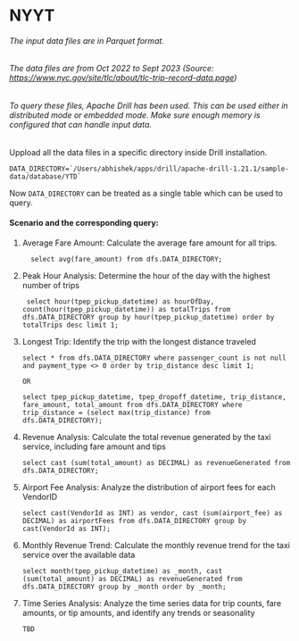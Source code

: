 # NYYT

###### The input data files are in Parquet format.
###### The data files are from Oct 2022 to Sept 2023 (Source: https://www.nyc.gov/site/tlc/about/tlc-trip-record-data.page)
###### To query these files, Apache Drill has been used. This can be used either in distributed mode or embedded mode. Make sure enough memory is configured that can handle input data.

Uppload all the data files in a specific directory inside Drill installation.

    DATA_DIRECTORY=`/Users/abhishek/apps/drill/apache-drill-1.21.1/sample-data/database/YTD`
Now `DATA_DIRECTORY` can be treated as a single table which can be used to query.

#### Scenario and the corresponding query:
1. Average Fare Amount: Calculate the average fare amount for all trips.
   
         select avg(fare_amount) from dfs.DATA_DIRECTORY;
  
2.  Peak Hour Analysis: Determine the hour of the day with the highest number of trips

         select hour(tpep_pickup_datetime) as hourOfDay, count(hour(tpep_pickup_datetime)) as totalTrips from dfs.DATA_DIRECTORY group by hour(tpep_pickup_datetime) order by totalTrips desc limit 1;
   
3.  Longest Trip: Identify the trip with the longest distance traveled

        select * from dfs.DATA_DIRECTORY where passenger_count is not null and payment_type <> 0 order by trip_distance desc limit 1;

        OR
    
        select tpep_pickup_datetime, tpep_dropoff_datetime, trip_distance, fare_amount, total_amount from dfs.DATA_DIRECTORY where trip_distance = (select max(trip_distance) from dfs.DATA_DIRECTORY);

4.  Revenue Analysis: Calculate the total revenue generated by the taxi service, including fare amount and tips

        select cast (sum(total_amount) as DECIMAL) as revenueGenerated from dfs.DATA_DIRECTORY;
     
5.  Airport Fee Analysis: Analyze the distribution of airport fees for each VendorID

        select cast(VendorId as INT) as vendor, cast (sum(airport_fee) as DECIMAL) as airportFees from dfs.DATA_DIRECTORY group by cast(VendorId as INT);
    
6.  Monthly Revenue Trend: Calculate the monthly revenue trend for the taxi service over the available data

        select month(tpep_pickup_datetime) as _month, cast (sum(total_amount) as DECIMAL) as revenueGenerated from dfs.DATA_DIRECTORY group by _month order by _month;
    
7.  Time Series Analysis: Analyze the time series data for trip counts, fare amounts, or tip amounts, and identify any trends or seasonality

        TBD
   
  

